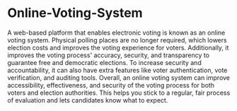 # Online-Voting-System
A web-based platform that enables electronic voting is known as an online voting system. Physical polling places are no longer required, which lowers election costs and improves the voting experience for voters. Additionally, it improves the voting process' accuracy, security, and transparency to guarantee free and democratic elections.
To increase security and accountability, it can also have extra features like voter authentication, vote verification, and auditing tools. Overall, an online voting system can improve accessibility, effectiveness, and security of the voting process for both voters and election authorities.
This helps you stick to a regular, fair process of evaluation and lets candidates know what to expect.
